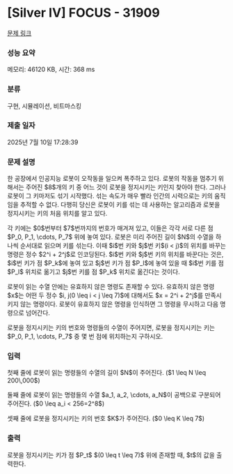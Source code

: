 # [Silver IV] FOCUS - 31909 

[문제 링크](https://www.acmicpc.net/problem/31909) 

### 성능 요약

메모리: 46120 KB, 시간: 368 ms

### 분류

구현, 시뮬레이션, 비트마스킹

### 제출 일자

2025년 7월 10일 17:28:39

### 문제 설명

<p>한 공장에서 인공지능 로봇이 오작동을 일으켜 폭주하고 있다. 로봇의 작동을 멈추기 위해서는 주어진 $8$개의 키 중 어느 것이 로봇을 정지시키는 키인지 찾아야 한다. 그러나 로봇이 그 키마저도 섞기 시작했다. 섞는 속도가 매우 빨라 인간의 시력으로는 키의 움직임을 추적할 수 없다. 다행히 당신은 로봇이 키를 섞는 데 사용하는 알고리즘과 로봇을 정지시키는 키의 처음 위치를 알고 있다.</p>

<p>각 키에는 $0$번부터 $7$번까지의 번호가 매겨져 있고, 이들은 각각 서로 다른 점 $P_0, P_1, \cdots, P_7$ 위에 놓여 있다. 로봇은 미리 주어진 길이 $N$의 수열을 하나씩 순서대로 읽으며 키를 섞는다. 이때 $i$번 키와 $j$번 키$(i < j)$의 위치를 바꾸는 명령은 정수 $2^i + 2^j$로 인코딩된다. $i$번 키와 $j$번 키의 위치를 바꾼다는 것은, $i$번 키가 점 $P_k$에 놓여 있고 $j$번 키가 점 $P_l$에 놓여 있을 때 $i$번 키를 점 $P_l$ 위치로 옮기고 $j$번 키를 점 $P_k$ 위치로 옮긴다는 것이다.</p>

<p>로봇이 읽는 수열 안에는 유효하지 않은 명령도 존재할 수 있다. 유효하지 않은 명령 $x$는 어떤 두 정수 $i, j(0 \leq i < j \leq 7)$에 대해서도 $x = 2^i + 2^j$를 만족시키지 않는 명령이다. 로봇이 유효하지 않은 명령을 인식하면 그 명령을 무시하고 다음 명령으로 넘어간다.</p>

<p>로봇을 정지시키는 키의 번호와 명령들의 수열이 주어지면, 로봇을 정지시키는 키는 $P_0, P_1, \cdots, P_7$ 중 몇 번 점에 위치하는지 구하시오.</p>

### 입력 

 <p>첫째 줄에 로봇이 읽는 명령들의 수열의 길이 $N$이 주어진다. ($1 \leq N \leq 200\,000$)</p>

<p>둘째 줄에 로봇이 읽는 명령들의 수열 $a_1, a_2, \cdots, a_N$이 공백으로 구분되어 주어진다. ($0 \leq a_i < 256=2^8$)</p>

<p>셋째 줄에 로봇을 정지시키는 키의 번호 $K$가 주어진다. ($0 \leq K \leq 7$)</p>

### 출력 

 <p>로봇을 정지시키는 키가 점 $P_t$ $(0 \leq t \leq 7)$ 위에 존재할 때, $t$의 값을 출력한다.</p>

